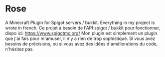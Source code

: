 # Rose
A Minecraft Plugin for Spigot servers / bukkit.
Everything in my project is wrote in french.
Ce projet a besoin de l'API spigot / bukkit pour fonctionner, dispo ici: https://www.spigotmc.org/
Mon plugin est simplement un plugin que j'ai fais pour m'amuser,
il n'y a rien de trop sophistiqué.
Si vous avez besoins de précisions, ou si vous avez des idées d'améliorations du code, n'hésitez pas.
